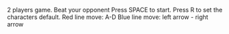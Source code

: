 2 players game. Beat your opponent
Press SPACE to start.
Press R to set the characters default.
Red line move: A-D
Blue line move: left arrow - right arrow
